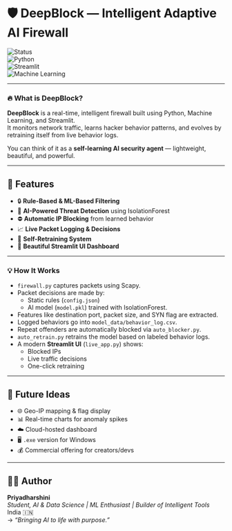 # 🛡️ DeepBlock — Intelligent Adaptive AI Firewall

![Status](https://img.shields.io/badge/status-Active-brightgreen)  
![Python](https://img.shields.io/badge/Python-3.9%2B-blue?logo=python)  
![Streamlit](https://img.shields.io/badge/Streamlit-UI-red?logo=streamlit)  
![Machine Learning](https://img.shields.io/badge/AI-IsolationForest-9cf)

---

### 🔥 What is DeepBlock?

**DeepBlock** is a real-time, intelligent firewall built using Python, Machine Learning, and Streamlit.  
It monitors network traffic, learns hacker behavior patterns, and evolves by retraining itself from live behavior logs.

You can think of it as a **self-learning AI security agent** — lightweight, beautiful, and powerful.

---

## 🚀 Features

- 🔒 **Rule-Based & ML-Based Filtering**
- 🤖 **AI-Powered Threat Detection** using IsolationForest
- ⛔ **Automatic IP Blocking** from learned behavior
- 📈 **Live Packet Logging & Decisions**
- 🔁 **Self-Retraining System**
- 🧠 **Beautiful Streamlit UI Dashboard**

---

### 💡 How It Works

- `firewall.py` captures packets using Scapy.
- Packet decisions are made by:
  - Static rules (`config.json`)
  - AI model (`model.pkl`) trained with IsolationForest.
- Features like destination port, packet size, and SYN flag are extracted.
- Logged behaviors go into `model_data/behavior_log.csv`.
- Repeat offenders are automatically blocked via `auto_blocker.py`.
- `auto_retrain.py` retrains the model based on labeled behavior logs.
- A modern **Streamlit UI** (`live_app.py`) shows:
  - Blocked IPs
  - Live traffic decisions
  - One-click retraining

---

## 🧪 Future Ideas

- 🌐 Geo-IP mapping & flag display  
- 📊 Real-time charts for anomaly spikes  
- ☁️ Cloud-hosted dashboard  
- 🖥️ `.exe` version for Windows  
- 💰 Commercial offering for creators/devs  

---

## 🙋‍♀️ Author

**Priyadharshini**  
_Student, AI & Data Science | ML Enthusiast | Builder of Intelligent Tools_  
India 🇮🇳  
→ _“Bringing AI to life with purpose.”_



